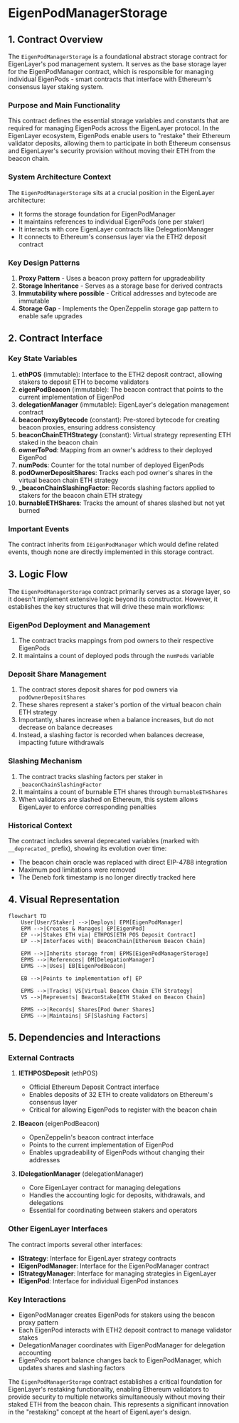 # EigenPodManagerStorage

## 1. Contract Overview

The `EigenPodManagerStorage` is a foundational abstract storage contract for EigenLayer's pod management system. It serves as the base storage layer for the EigenPodManager contract, which is responsible for managing individual EigenPods - smart contracts that interface with Ethereum's consensus layer staking system.

### Purpose and Main Functionality
This contract defines the essential storage variables and constants that are required for managing EigenPods across the EigenLayer protocol. In the EigenLayer ecosystem, EigenPods enable users to "restake" their Ethereum validator deposits, allowing them to participate in both Ethereum consensus and EigenLayer's security provision without moving their ETH from the beacon chain.

### System Architecture Context
The `EigenPodManagerStorage` sits at a crucial position in the EigenLayer architecture:
- It forms the storage foundation for EigenPodManager
- It maintains references to individual EigenPods (one per staker)
- It interacts with core EigenLayer contracts like DelegationManager
- It connects to Ethereum's consensus layer via the ETH2 deposit contract

### Key Design Patterns
1. **Proxy Pattern** - Uses a beacon proxy pattern for upgradeability
2. **Storage Inheritance** - Serves as a storage base for derived contracts
3. **Immutability where possible** - Critical addresses and bytecode are immutable
4. **Storage Gap** - Implements the OpenZeppelin storage gap pattern to enable safe upgrades

## 2. Contract Interface

### Key State Variables

1. **ethPOS** (immutable): Interface to the ETH2 deposit contract, allowing stakers to deposit ETH to become validators
2. **eigenPodBeacon** (immutable): The beacon contract that points to the current implementation of EigenPod
3. **delegationManager** (immutable): EigenLayer's delegation management contract
4. **beaconProxyBytecode** (constant): Pre-stored bytecode for creating beacon proxies, ensuring address consistency
5. **beaconChainETHStrategy** (constant): Virtual strategy representing ETH staked in the beacon chain
6. **ownerToPod**: Mapping from an owner's address to their deployed EigenPod
7. **numPods**: Counter for the total number of deployed EigenPods
8. **podOwnerDepositShares**: Tracks each pod owner's shares in the virtual beacon chain ETH strategy
9. **_beaconChainSlashingFactor**: Records slashing factors applied to stakers for the beacon chain ETH strategy
10. **burnableETHShares**: Tracks the amount of shares slashed but not yet burned

### Important Events
The contract inherits from `IEigenPodManager` which would define related events, though none are directly implemented in this storage contract.

## 3. Logic Flow

The `EigenPodManagerStorage` contract primarily serves as a storage layer, so it doesn't implement extensive logic beyond its constructor. However, it establishes the key structures that will drive these main workflows:

### EigenPod Deployment and Management
1. The contract tracks mappings from pod owners to their respective EigenPods
2. It maintains a count of deployed pods through the `numPods` variable

### Deposit Share Management
1. The contract stores deposit shares for pod owners via `podOwnerDepositShares`
2. These shares represent a staker's portion of the virtual beacon chain ETH strategy
3. Importantly, shares increase when a balance increases, but do not decrease on balance decreases
4. Instead, a slashing factor is recorded when balances decrease, impacting future withdrawals

### Slashing Mechanism
1. The contract tracks slashing factors per staker in `_beaconChainSlashingFactor`
2. It maintains a count of burnable ETH shares through `burnableETHShares`
3. When validators are slashed on Ethereum, this system allows EigenLayer to enforce corresponding penalties

### Historical Context
The contract includes several deprecated variables (marked with `__deprecated_` prefix), showing its evolution over time:
- The beacon chain oracle was replaced with direct EIP-4788 integration
- Maximum pod limitations were removed
- The Deneb fork timestamp is no longer directly tracked here

## 4. Visual Representation

```mermaid
flowchart TD
    User[User/Staker] -->|Deploys| EPM[EigenPodManager]
    EPM -->|Creates & Manages| EP[EigenPod]
    EP -->|Stakes ETH via| ETHPOS[ETH POS Deposit Contract]
    EP -->|Interfaces with| BeaconChain[Ethereum Beacon Chain]
    
    EPM -->|Inherits storage from| EPMS[EigenPodManagerStorage]
    EPMS -->|References| DM[DelegationManager]
    EPMS -->|Uses| EB[EigenPodBeacon]
    
    EB -->|Points to implementation of| EP
    
    EPMS -->|Tracks| VS[Virtual Beacon Chain ETH Strategy]
    VS -->|Represents| BeaconStake[ETH Staked on Beacon Chain]
    
    EPMS -->|Records| Shares[Pod Owner Shares]
    EPMS -->|Maintains| SF[Slashing Factors]
```

## 5. Dependencies and Interactions

### External Contracts

1. **IETHPOSDeposit** (ethPOS)
   - Official Ethereum Deposit Contract interface
   - Enables deposits of 32 ETH to create validators on Ethereum's consensus layer
   - Critical for allowing EigenPods to register with the beacon chain

2. **IBeacon** (eigenPodBeacon)
   - OpenZeppelin's beacon contract interface
   - Points to the current implementation of EigenPod
   - Enables upgradeability of EigenPods without changing their addresses

3. **IDelegationManager** (delegationManager)
   - Core EigenLayer contract for managing delegations
   - Handles the accounting logic for deposits, withdrawals, and delegations
   - Essential for coordinating between stakers and operators

### Other EigenLayer Interfaces
The contract imports several other interfaces:
- **IStrategy**: Interface for EigenLayer strategy contracts
- **IEigenPodManager**: Interface for the EigenPodManager contract
- **IStrategyManager**: Interface for managing strategies in EigenLayer
- **IEigenPod**: Interface for individual EigenPod instances

### Key Interactions
- EigenPodManager creates EigenPods for stakers using the beacon proxy pattern
- Each EigenPod interacts with ETH2 deposit contract to manage validator stakes
- DelegationManager coordinates with EigenPodManager for delegation accounting
- EigenPods report balance changes back to EigenPodManager, which updates shares and slashing factors

The `EigenPodManagerStorage` contract establishes a critical foundation for EigenLayer's restaking functionality, enabling Ethereum validators to provide security to multiple networks simultaneously without moving their staked ETH from the beacon chain. This represents a significant innovation in the "restaking" concept at the heart of EigenLayer's design.